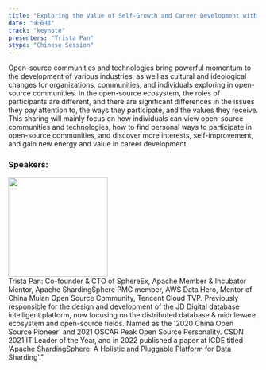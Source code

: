 ```yaml
---
title: "Exploring the Value of Self-Growth and Career Development with the Power of Open-Source Ecosystem"
date: "未安排" 
track: "keynote"
presenters: "Trista Pan"
stype: "Chinese Session"
---
```

Open-source communities and technologies bring powerful momentum to the development of various industries, as well as cultural and ideological changes for organizations, communities, and individuals exploring in open-source communities. In the open-source ecosystem, the roles of participants are different, and there are significant differences in the issues they pay attention to, the ways they participate, and the values they receive. This sharing will mainly focus on how individuals can view open-source communities and technologies, how to find personal ways to participate in open-source communities, and discover more interests, self-improvement, and gain new energy and value in career development.
 ### Speakers: 
 <img src="https://img.bagevent.com/resource/20230728/0835458551016.jpg" width="200" /><br>Trista Pan: Co-founder & CTO of SphereEx, Apache Member & Incubator Mentor, Apache ShardingSphere PMC member, AWS Data Hero, Mentor of China Mulan Open Source Community, Tencent Cloud TVP. Previously responsible for the design and development of the JD Digital database intelligent platform, now focusing on the distributed database & middleware ecosystem and open-source fields. Named as the '2020 China Open Source Pioneer' and 2021 OSCAR Peak Open Source Personality. CSDN 2021 IT Leader of the Year, and in 2022 published a paper at ICDE titled 'Apache ShardingSphere: A Holistic and Pluggable Platform for Data Sharding'."
 <br><br>